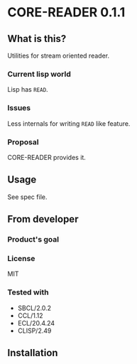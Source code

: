 # CORE-READER 0.1.1
## What is this?
Utilities for stream oriented reader.

### Current lisp world
Lisp has `READ`.
### Issues
Less internals for writing `READ` like feature.
### Proposal
CORE-READER provides it.
## Usage
See spec file.
## From developer

### Product's goal

### License
MIT
### Tested with
* SBCL/2.0.2
* CCL/1.12
* ECL/20.4.24
* CLISP/2.49

## Installation

